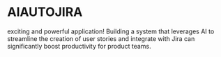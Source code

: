 # AIAUTOJIRA
exciting and powerful application! Building a system that leverages AI to streamline the creation of user stories and integrate with Jira can significantly boost productivity for product teams.
